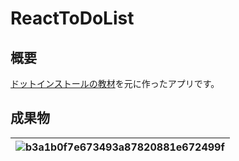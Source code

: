 # ReactToDoList

## 概要
[ドットインストールの教材](https://dotinstall.com/lessons/todo_reactjs)を元に作ったアプリです。

## 成果物

|![b3a1b0f7e673493a87820881e672499f](https://user-images.githubusercontent.com/45095615/112330113-19a73300-8cfb-11eb-9cc2-e4cc12bb4e8d.gif)|
|:--|
